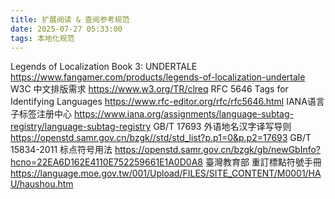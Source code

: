 ```yaml
---
title: 扩展阅读 & 查阅参考规范
date: 2025-07-27 05:33:00
tags: 本地化规范
---
```


Legends of Localization Book 3: UNDERTALE
https://www.fangamer.com/products/legends-of-localization-undertale
W3C 中文排版需求
https://www.w3.org/TR/clreq
RFC 5646 Tags for Identifying Languages
https://www.rfc-editor.org/rfc/rfc5646.html
IANA语言子标签注册中心
https://www.iana.org/assignments/language-subtag-registry/language-subtag-registry
GB/T 17693 外语地名汉字译写导则
https://openstd.samr.gov.cn/bzgk//std/std_list?p.p1=0&p.p2=17693
GB/T 15834-2011 标点符号用法
https://openstd.samr.gov.cn/bzgk/gb/newGbInfo?hcno=22EA6D162E4110E752259661E1A0D0A8
臺灣教育部 重訂標點符號手冊
https://language.moe.gov.tw/001/Upload/FILES/SITE_CONTENT/M0001/HAU/haushou.htm